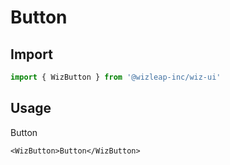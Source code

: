 # Button

## Import

```ts
import { WizButton } from '@wizleap-inc/wiz-ui'
```

## Usage

<WizButton>Button</WizButton>

```vue
<WizButton>Button</WizButton>
```
